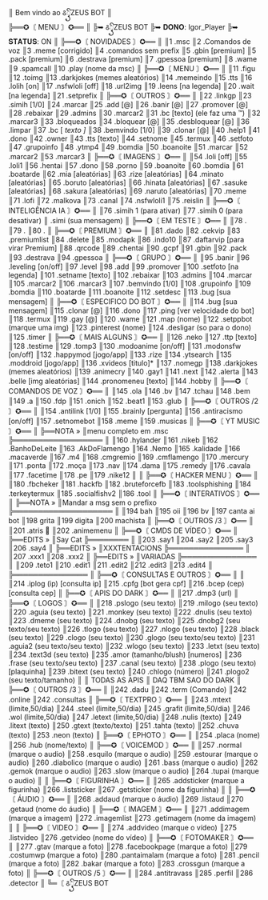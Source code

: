 ║ Bem vindo ao ꯴᩠ꦽꦼZEUS BOT
║       
╠══✪〘 MENU 〙✪══
║
╠➥ ꯴᩠ꦽꦼZEUS BOT
╠➥ 𝐃𝐎𝐍𝐎: Igor_Player
╠➥ 𝐒𝐓𝐀𝐓𝐔𝐒: ON
║
╠══✪〘 NOVIDADES 〙✪══
║
║1 .msc
║2 .Comandos de voz
║3 .meme [corrigido]
║4 .comandos sem prefix
║5 .gbin [premium]
║5 .pack [premium]
║6 .destrava [premium]
║7 .gpessoa [premium]
║8 .wame
║9 .spamcall
║10 .play (nome da msc)
║
╠══✪〘 MENU 〙✪══
║
║11 .figu
║12 .toimg
║13 .darkjokes (memes aleatórios)
║14 .memeindo
║15 .tts
║16 .lolih [on]
║17 .nsfwloli [off]
║18 .url2img
║19 .leens [na legenda]
║20 .wait [na legenda]
║21 .setprefix
║
╠══✪〘 OUTROS 〙✪══
║
║22 .linkgp
║23 .simih [1/0]
║24 .marcar
║25 .add [@]
║26 .banir [@]
║27 .promover [@]
║28 .rebaixar
║29 .admins
║30 .marcar2
║31 .bc [texto] (ele faz uma ™)
║32 .marcar3
║33 .bloqueados
║34 .bloquear [@]
║35 .desbloquear [@]
║36 .limpar
║37 .bc [ *texto ]*
║38 .bemvindo [1/0]
║39 .clonar [@]
║40 .help1
║41 .dono
║42 .owner
║43 .tts [texto]
║44 .setnome
║45 .termux
║46 .setfoto
║47 .grupoinfo
║48 .ytmp4
║49 .bomdia
║50 .boanoite
║51 .marcar
║52 .marcar2
║53 .marcar3
║
╠══✪〘 IMAGENS 〙✪══
║
║54 .loli [off]
║55 .loli1
║56 .hentai
║57 .dono
║58 .porno
║59 .boanoite
║60 .bomdia
║61 .boatarde
║62 .mia [aleatórias]
║63 .rize [aleatórias]
║64 .minato [aleatórias]
║65 .boruto [aleatórias]
║66 .hinata [aleatórias]
║67 .sasuke [aleatórias]
║68 .sakura [aleatórias]
║69 .naruto [aleatórias]
║70 .meme   
║71 .lofi
║72 .malkova
║73 .canal
║74 .nsfwloli1
║75 .reislin
║
╠══✪〘 INTELIGÊNCIA IA 〙✪══
║
║76 .simih 1 (para ativar)
║77 .simih 0 (para desativar)
║ .simi (sua mensagem)
║
╠══✪〘 EM TESTE 〙✪══
║
║78 .
║79 .
║80 .
║
╠══✪〘 PREMIUM 〙✪══
║
║81 .dado
║82 .cekvip
║83 .premiumlist
║84 .delete
║85 .modapk
║86 .indo10
║87 .daftarvip [para virar Premium]
║88 .qrcode
║89 .chentai
║90 .gcpf
║91 .gbin
║92 .pack
║93 .destrava
║94 .gpessoa
║
╠══✪〘 GRUPO 〙✪══
║
║95 .banir
║96 .leveling [on/off]
║97 .level
║98 .add
║99 .promover
║100 .setfoto [na legenda]
║101 .setname [texto]
║102 .rebaixar
║103 .admins
║104 .marcar
║105 .marcar2
║106 .marcar3
║107 .bemvindo [1/0]
║108 .grupoinfo
║109 .bomdia
║110 .boatarde
║111 .boanoite
║112 .setdesc
║113 .bug [sua mensagem]
║
╠══✪〘 ESPECIFICO DO BOT 〙✪══
║
║114 .bug [sua mensagem]
║115 .clonar [@]
║116 .dono
║117 .ping [ver velocidade do bot]
║118 .termux
║119 .gay [@]
║120 .wame
║121 .map (nome)
║122 .setppbot (marque uma img)
║123 .pinterest (nome)
║124 .desligar (so para o dono)
║125 .timer
║
╠══✪〘 MAIS ALGUNS 〙✪══
║
║126 .neko
║127 .ttp [texto]
║128 .testime
║129 .tomp3
║130 .modoanime [on/off]
║131 .modonsfw [on/off]
║132 .happymod [jogo/app]
║133 .rize
║134 .ytsearch
║135 .moddroid [jogo/app]
║136 .xvideos [titulo]*
║137 .nomegp
║138 .darkjokes (memes aleatórios)
║139 .animecry
║140 .gay1
║141 .next
║142 .alerta
║143 .belle [img aleatórias]
║144 .pronomeneu [texto]
║144 .hobby
║
╠══✪〘 COMANDOS DE VOZ 〙✪══
║
║145 .ola
║146 .bv
║147 .tchau
║148 .bem
║149 .a
║150 .fdp
║151 .onich
║152 .beat1
║153 .glub
║
╠══✪〘 OUTROS /2 〙✪══
║
║154 .antilink [1/0]
║155 .brainly [pergunta]
║156 .antiracismo [on/off]
║157 .setnomebot
║158 .meme
║159 .musicas
║
╠══✪〘 YT MUSIC 〙✪══
║
╠══NOTA »
║menu completo em .msc
╠══════════════════
║
║160 .hylander
║161 .nikeb
║162 .BanhoDeLeite
║163 .AkDoFlamengo
║164 .Nemo
║165 .kalidade
║166 .macaverde
║167 .m4
║168 .cmgremio
║169 .cmflamengo
║170 .mercury
║171 .ponta
║172 .moça
║173 .nav
║174 .dama
║175 .remedy
║176 .cavala
║177 .facetime
║178 .pe
║179 .nike12
║
║
╠══✪〘 HACKER MENU 〙✪══
║
║180 .fbcheker
║181 .hackfb
║182 .bruteforcefb
║183 .toolsphishing
║184 .terkeytermux
║185 .socialfishv2
║186 .tool
║
╠══✪〘 INTERATIVOS 〙✪══
║
╠══NOTA »
║Mandar a msg sem o prefixo
╠════════════════════
║
║194 bah
║195 oii
║196 bv
║197 canta ai bot
║198 grita
║199 digita
║200 machista
║
╠══✪〘 OUTROS /3 〙✪══
║
║201 .atris 🔞
║202 .animemenu
║
╠══✪〘 CMDS DE VÍDEO 〙✪══
║
╠══EDITS »
║Say Cat
╠════════
║
║203 .say1
║204 .say2
║205 .say3
║206 .say4
║
╠══EDITS »
║XXXTENTACIONS
╠═══════════════
║
║207 .xxx1
║208 .xxx2
║
╠══EDITS »
║VARIADAS
╠═══════════════
║
║209 .teto1
║210 .edit1
║211 .edit2
║212 .edit3
║213 .edit4
║
╠═══════════════
║
╠══✪〘 CONSULTAS E OUTROS 〙✪══
║
║
║214 .iplog (ip) [consulta ip]
║215 .cpfg [bot gera cpf]
║216 .bcep (cep) [consulta cep]
║
╠══✪〘 APIS DO DARK 〙✪══
║
║217 .dmp3 (url)
║
╠══✪〘 LOGOS 〙✪══
║
║218 .pslogo (seu texto)
║219 .milogo (seu texto)
║220 .aguia (seu texto)
║221 .monkey (seu texto)
║222 .dnulis (seu texto)
║223 .dmeme (seu texto)
║224 .dnobg (seu texto)
║225 .dnobg2 (seu texto/seu texto)
║226 .tlogo (seu texto)
║227 .nlogo (seu texto)
║228 .black (seu texto)
║229 .clogo (seu texto)
║230 .glogo (seu texto/seu texto)
║231 .aguia2 (seu texto/seu texto)
║232 .wlogo (seu texto)
║233 .letxt (seu texto)
║234 .text3d (seu texto)
║235 .amor (tamanho/blush) [numeros]
║236 .frase (seu texto/seu texto)
║237 .canal (seu texto)
║238 .plogo (seu texto) [plaquinha]
║239 .bitext (seu texto)
║240 .chlogo (número)
║241 .plogo2 (seu texto/tamanho)
║
║ TODAS AS APIS
║ DAQ TBM SAO DO DARK
║
╠══✪〘 OUTROS /3 〙✪══
║
║242 .dadu
║242 .term (Comando)
║242 .online
║242 .consultas
║
╠══✪〘 TEXTPRO 〙✪══
║
║243 .mtext (limite,50/dia)
║244 .steel (limite,50/dia)
║245 .grafit (limite,50/dia)
║246 .wol (limite,50/dia)
║247 .letext (limite,50/dia)
║248 .nulis (texto)
║249 .litext (texto)
║250 .gtext (texto/texto)
║251 .tahta (texto)
║252 .chuva (texto)
║253 .neon (texto)
║
╠══✪〘 EPHOTO 〙✪══
║
║254 .placa (nome)
║256 .hub (nome/texto)
║
╠══✪〘 VOICEMOD 〙✪══
║
║257 .normal (marque o audio)
║258 .esquilo (marque o audio)
║259 .estourar (marque o audio)
║260 .diabolico (marque o audio)
║261 .bass (marque o audio)
║262 .gemok (marque o audio)
║263 .slow (marque o audio)
║264 .tupai (marque o audio)
║
║
╠══✪〘 FIGURINHA 〙✪══
║
║265 .addsticker (marque a figurinha)
║266 .liststicker
║267 .getsticker (nome da figurinha)
║
║
╠══✪〘 ÁUDIO 〙✪══
║
║268 .addaud (marque o áudio)
║269 .listaud
║270 .getaud (nome do áudio)
║
╠══✪〘 IMAGEM 〙✪══
║
║271 .addimagem (marque a imagem)
║272 .imagemlist
║273 .getimagem (nome da imagem)
║
║
╠══✪〘 VIDEO 〙✪══
║
║274 .addvideo (marque o vídeo)
║275 .listvideo
║276 .getvideo (nome do vídeo)
║
╠══✪〘 FOTOMAKER 〙✪══
║
║277 .gtav (marque a foto)
║278 .facebookpage (marque a foto)
║279 .costumwp (marque a foto)
║280 .pantaimalam (marque a foto)
║281 .pencil (marque a foto)
║282 .bakar (marque a foto)
║283 .crossgun (marque a foto)
║
╠══✪〘 OUTROS /5 〙✪══
║
║284 .antitravass
║285 .perfil 
║286 .detector 
║
╚═〘 ꯴᩠ꦽꦼZEUS BOT




